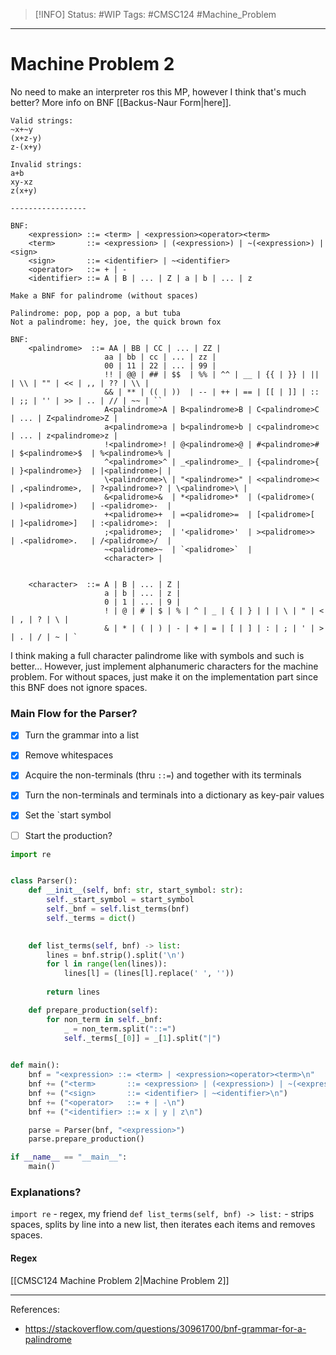 >[!INFO]
> Status: #WIP 
> Tags: #CMSC124 #Machine_Problem

----
# Machine Problem 2
No need to make an interpreter ros this MP, however I think that's much better?
More info on BNF [[Backus-Naur Form|here]].

```
Valid strings:
~x+~y
(x+z-y)
z-(x+y)

Invalid strings:
a+b
xy-xz
z(x+y)

-----------------

BNF:
	<expression> ::= <term> | <expression><operator><term>
	<term>       ::= <expression> | (<expression>) | ~(<expression>) | <sign>
	<sign>       ::= <identifier> | ~<identifier>
	<operator>   ::= + | - 
    <identifier> ::= A | B | ... | Z | a | b | ... | z

```

```
Make a BNF for palindrome (without spaces)

Palindrome: pop, pop a pop, a but tuba  
Not a palindrome: hey, joe, the quick brown fox

BNF:
	<palindrome>  ::= AA | BB | CC | ... | ZZ |
				     aa | bb | cc | ... | zz |
				     00 | 11 | 22 | ... | 99 |
				     !! | @@ | ## | $$  | %% | ^^ | __ | {{ | }} | || | \\ | "" | << | ,, | ?? | \\ |
					 && | ** | (( | ))  | -- | ++ | == | [[ | ]] | :: | ;; | '' | >> | .. | // | ~~ | ``
					 A<palindrome>A | B<palindrome>B | C<palindrome>C | ... | Z<palindrome>Z |
				     a<palindrome>a | b<palindrome>b | c<palindrome>c | ... | z<palindrome>z |
				     !<palindrome>! | @<palindrome>@ | #<palindrome># | $<palindrome>$  | %<palindrome>% | 
				     ^<palindrome>^ | _<palindrome>_ | {<palindrome>{ | }<palindrome>}  | |<palindrome>| | 
				     \<palindrome>\ | "<palindrome>" | <<palindrome>< | ,<palindrome>,  | ?<palindrome>? | \<palindrome>\ |
					 &<palidrome>&  | *<palidrome>*  | (<palidrome>(  | )<palidrome>)   | -<palidrome>-  | 
					 +<palidrome>+  | =<palidrome>=  | [<palidrome>[  | ]<palidrome>]   | :<palidrome>:  | 
					 ;<palidrome>;  | '<palidrome>'  | ><palidrome>>  | .<palidrome>.   | /<palidrome>/  | 
					 ~<palidrome>~  | `<palidrome>`  |
					 <character> | 


	<character>  ::= A | B | ... | Z | 
					 a | b | ... | z |
					 0 | 1 | ... | 9 |
					 ! | @ | # | $ | % | ^ | _ | { | } | | | \ | " | < | , | ? | \ |
					 & | * | ( | ) | - | + | = | [ | ] | : | ; | ' | > | . | / | ~ | `
```
I think making a full character palindrome like with symbols and such is better... However, just implement alphanumeric characters for the machine problem.
For without spaces, just make it on the implementation part since this BNF does not ignore spaces.

### Main Flow for the Parser?
- [x] Turn the grammar into a list
- [x] Remove whitespaces
- [x] Acquire the non-terminals (thru `::=`) and together with its terminals
- [x] Turn the non-terminals and terminals into a dictionary as key-pair values
- [x] Set the `start symbol
- [ ] Start the production?


```python
import re


class Parser():
    def __init__(self, bnf: str, start_symbol: str):
        self._start_symbol = start_symbol
        self._bnf = self.list_terms(bnf)
        self._terms = dict()
        

    def list_terms(self, bnf) -> list:
        lines = bnf.strip().split('\n')
        for l in range(len(lines)):
            lines[l] = (lines[l].replace(' ', ''))
        
        return lines

    def prepare_production(self):
        for non_term in self._bnf:
            _ = non_term.split("::=")
            self._terms[_[0]] = _[1].split("|")
            

def main():
    bnf = "<expression> ::= <term> | <expression><operator><term>\n"
    bnf += ("<term>       ::= <expression> | (<expression>) | ~(<expression>) | <sign>\n")
    bnf += ("<sign>       ::= <identifier> | ~<identifier>\n")
    bnf += ("<operator>   ::= + | -\n")
    bnf += ("<identifier> ::= x | y | z\n")

    parse = Parser(bnf, "<expression>")
    parse.prepare_production()

if __name__ == "__main__":
    main()
```

### Explanations?
`import re` - regex, my friend
`def list_terms(self, bnf) -> list:` - strips spaces, splits by line into a new list, then iterates each items and removes spaces.

#### Regex

[[CMSC124 Machine Problem 2|Machine Problem 2]]

---
References:
- https://stackoverflow.com/questions/30961700/bnf-grammar-for-a-palindrome